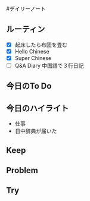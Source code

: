 #デイリーノート
## ルーティン
- [x] 起床したら布団を畳む
- [x] Hello Chinese
- [x] Super Chinese
- [ ] Q&A Diary 中国語で３行日記
## 今日のTo Do
## 今日のハイライト
- 仕事
- 日中辞典が届いた
## Keep
## Problem
## Try
